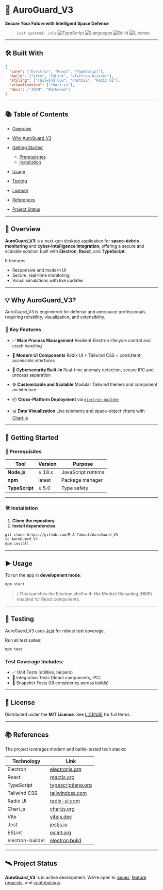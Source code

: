 # 🚀 AuroGuard\_V3

**Secure Your Future with Intelligent Space Defense**

> `Last updated: July`
> ![TypeScript](https://img.shields.io/badge/TypeScript-3178C6?style=for-the-badge&logo=typescript&logoColor=white)
> ![Languages](https://img.shields.io/badge/languages-multiple-lightgrey)
> ![Build](https://img.shields.io/badge/build-passing-brightgreen)
> ![License](https://img.shields.io/github/license/M-A-Yakout/AuroGuard_V3)

---

## 🛠 Built With

```json
{
  "core": ["Electron", "React", "TypeScript"],
  "build": ["Vite", "ESLint", "electron-builder"],
  "styling": ["Tailwind CSS", "PostCSS", "Radix UI"],
  "visualization": ["Chart.js"],
  "docs": ["JSON", "Markdown"]
}
```

---

## 📚 Table of Contents

* [Overview](#-overview)
* [Why AuroGuard\_V3](#-why-auroguard_v3)
* [Getting Started](#-getting-started)

  * [Prerequisites](#prerequisites)
  * [Installation](#-installation)
* [Usage](#-usage)
* [Testing](#-testing)
* [License](#-license)
* [References](#-references)
* [Project Status](#-project-status)

---

## 🔭 Overview

**AuroGuard\_V3** is a next-gen desktop application for **space-debris monitoring** and **cyber-intelligence integration**, offering a secure and scalable solution built with **Electron**, **React**, and **TypeScript**.

It features:

* Responsive and modern UI
* Secure, real-time monitoring
* Visual simulations with live updates

---

## 💡 Why AuroGuard\_V3?

AuroGuard\_V3 is engineered for defense and aerospace professionals requiring reliability, visualization, and extensibility.

### 🔑 Key Features

* ✅ **Main Process Management**
  Resilient Electron lifecycle control and crash handling

* 🎨 **Modern UI Components**
  Radix UI + Tailwind CSS = consistent, accessible interfaces

* 🔐 **Cybersecurity Built-In**
  Real-time anomaly detection, secure IPC and process separation

* ⚙️ **Customizable and Scalable**
  Modular Tailwind themes and component architecture

* 📦 **Cross-Platform Deployment**
  via [`electron-builder`](https://www.electron.build/)

* 📊 **Data Visualization**
  Live telemetry and space-object charts with [Chart.js](https://www.chartjs.org/)

---

## 🧭 Getting Started

### 🔗 Prerequisites

| Tool           | Version | Purpose            |
| -------------- | ------- | ------------------ |
| **Node.js**    | ≥ 18.x  | JavaScript runtime |
| **npm**        | latest  | Package manager    |
| **TypeScript** | ≥ 5.0   | Type safety        |

---

### 🛠️ Installation

1. **Clone the repository**
2. **Install dependencies**

```bash
git clone https://github.com/M-A-Yakout/AuroGuard_V3
cd AuroGuard_V3
npm install
```

---

## ▶️ Usage

To run the app in **development mode**:

```bash
npm start
```

> ℹ️ This launches the Electron shell with Hot Module Reloading (HMR) enabled for React components.

---

## 🧪 Testing

AuroGuard\_V3 uses [Jest](https://jestjs.io/) for robust test coverage.

Run all test suites:

```bash
npm test
```

### Test Coverage Includes:

* ✅ Unit Tests (utilities, helpers)
* 🔄 Integration Tests (React components, IPC)
* 🧩 Snapshot Tests (UI consistency across builds)

---

## 📜 License

Distributed under the **MIT License**. See [LICENSE](./LICENSE) for full terms.

---

## 📚 References

The project leverages modern and battle-tested tech stacks:

| Technology       | Link                                                  |
| ---------------- | ----------------------------------------------------- |
| Electron         | [electronjs.org](https://www.electronjs.org/)         |
| React            | [reactjs.org](https://reactjs.org/)                   |
| TypeScript       | [typescriptlang.org](https://www.typescriptlang.org/) |
| Tailwind CSS     | [tailwindcss.com](https://tailwindcss.com/)           |
| Radix UI         | [radix-ui.com](https://www.radix-ui.com/)             |
| Chart.js         | [chartjs.org](https://www.chartjs.org/)               |
| Vite             | [vitejs.dev](https://vitejs.dev/)                     |
| Jest             | [jestjs.io](https://jestjs.io/)                       |
| ESLint           | [eslint.org](https://eslint.org/)                     |
| electron-builder | [electron.build](https://www.electron.build/)         |

---

## 🛰️ Project Status

**AuroGuard\_V3** is in active development.
We're open to [issues](https://github.com/M-A-Yakout/AuroGuard_V3/issues), [feature requests](https://github.com/M-A-Yakout/AuroGuard_V3/pulls), and [contributions](https://github.com/M-A-Yakout/AuroGuard_V3/fork).

